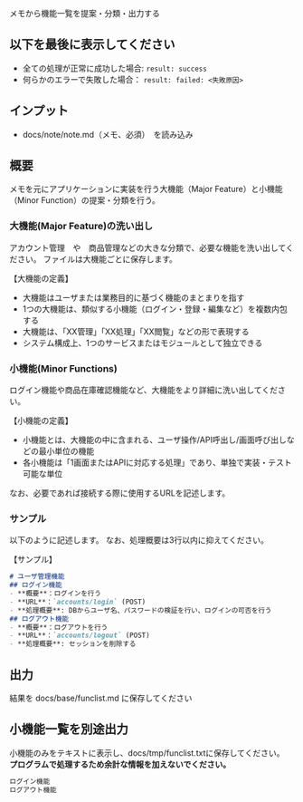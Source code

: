 メモから機能一覧を提案・分類・出力する

## 以下を最後に表示してください
- 全ての処理が正常に成功した場合: `result: success`
- 何らかのエラーで失敗した場合： `result: failed: <失敗原因>`

## インプット
- docs/note/note.md（メモ、必須）　を読み込み

## 概要
メモを元にアプリケーションに実装を行う大機能（Major Feature）と小機能（Minor Function）の提案・分類を行う。

### 大機能(Major Feature)の洗い出し
アカウント管理　や　商品管理などの大きな分類で、必要な機能を洗い出してください。
ファイルは大機能ごとに保存します。

【大機能の定義】
- 大機能はユーザまたは業務目的に基づく機能のまとまりを指す
- 1つの大機能は、類似する小機能（ログイン・登録・編集など）を複数内包する
- 大機能は、「XX管理」「XX処理」「XX閲覧」などの形で表現する
- システム構成上、1つのサービスまたはモジュールとして独立できる

### 小機能(Minor Functions)
ログイン機能や商品在庫確認機能など、大機能をより詳細に洗い出してください。

【小機能の定義】
- 小機能とは、大機能の中に含まれる、ユーザ操作/API呼出し/画面呼び出しなどの最小単位の機能
- 各小機能は「1画面またはAPIに対応する処理」であり、単独で実装・テスト可能な単位

なお、必要であれば接続する際に使用するURLを記述します。

### サンプル
以下のように記述します。
なお、処理概要は3行以内に抑えてください。

【サンプル】
```markdown
# ユーザ管理機能
## ログイン機能
- **概要**：ログインを行う
- **URL**：`accounts/login` (POST)
- **処理概要**: DBからユーザ名、パスワードの検証を行い、ログインの可否を行う
## ログアウト機能
- **概要**：ログアウトを行う
- **URL**：`accounts/logout` (POST)
- **処理概要**: セッションを削除する
```
## 出力
結果を docs/base/funclist.md に保存してください

## 小機能一覧を別途出力
小機能のみをテキストに表示し、docs/tmp/funclist.txtに保存してください。
**プログラムで処理するため余計な情報を加えないでください。**
```markdown
ログイン機能
ログアウト機能
```
